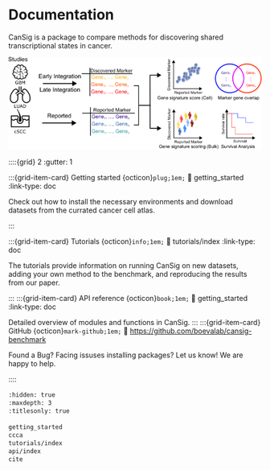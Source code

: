 # Documentation

CanSig is a package to compare methods for discovering shared transcriptional states in cancer.

![image](assets/imgs/fig1.png)

::::{grid} 2
:gutter: 1

:::{grid-item-card} Getting started {octicon}`plug;1em;`
:link: getting_started
:link-type: doc

Check out how to install the necessary environments and download datasets from the currated cancer cell atlas.

:::

:::{grid-item-card} Tutorials {octicon}`info;1em;`
:link: tutorials/index
:link-type: doc

The tutorials provide information on running CanSig on new datasets, adding your own method to the benchmark, and reproducing the results from our paper.

:::
:::{grid-item-card} API reference {octicon}`book;1em;`
:link: getting_started
:link-type: doc

Detailed overview of modules and functions in CanSig.
:::
:::{grid-item-card} GitHub {octicon}`mark-github;1em;`
:link: https://github.com/boevalab/cansig-benchmark

Found a Bug? Facing issuses installing packages? Let us know! We are happy to help.

::::



```{toctree}
:hidden: true
:maxdepth: 3
:titlesonly: true

getting_started
ccca
tutorials/index
api/index
cite
```